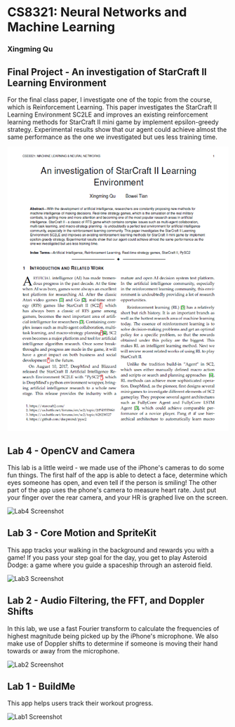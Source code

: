 # CS8321: Neural Networks and Machine Learning
### Xingming Qu

## Final Project - An investigation of StarCraft II Learning Environment
For the final class paper, I investigate one of the topic from the course, which is Reinforcement Learning.
This paper investigates the StarCraft II Learning Environment SC2LE and improves an existing reinforcement learning methods for StarCraft II mini game by implement epsilon-greedy strategy. Experimental results show that our agent could achieve almost the same performance as the one we investigated but ues less training time.

[![Project](Screenshots/finalpaper.png)](https://drive.google.com/file/d/1aFX-ymbntirgQYWH1VSDiuhq4q6imHQ-/view?usp=sharing)


## Lab 4 - OpenCV and Camera
This lab is a little weird - we made use of the iPhone's cameras to do some fun things. The first half of the app is able to detect a face, determine which eyes someone has open, and even tell if the person is smiling! The other part of the app uses the phone's camera to measure heart rate. Just put your finger over the rear camera, and your HR is graphed live on the screen.


![Lab4 Screenshot](Screenshots/Lab%204.png)


## Lab 3 - Core Motion and SpriteKit
This app tracks your walking in the background and rewards you with a game! If you pass your step goal for the day, you get to play Asteroid Dodge: a game where you guide a spaceship through an asteroid field.


![Lab3 Screenshot](Screenshots/Lab%203.png)


## Lab 2 - Audio Filtering, the FFT, and Doppler Shifts
In this lab, we use a fast Fourier transform to calculate the frequencies of highest magnitude being picked up by the iPhone's microphone. We also make use of Doppler shifts to determine if someone is moving their hand towards or away from the microphone. 


![Lab2 Screenshot](Screenshots/Lab%202.png)


## Lab 1 - BuildMe
This app helps users track their workout progress.


![Lab1 Screenshot](Screenshots/Lab%201.png)